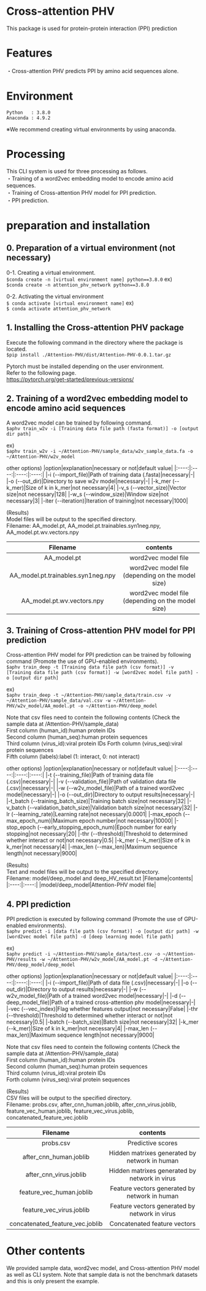 # Cross-attention PHV
This package is used for protein-protein interaction (PPI) prediction

# Features
・Cross-attention PHV predicts PPI by amino acid sequences alone.    

# Environment
    Python   : 3.8.0
    Anaconda : 4.9.2
※We recommend creating virtual environments by using anaconda.

# Processing
 This CLI system is used for three processing as follows.  
 ・Training of a word2vec embedding model to encode amino acid sequences.  
 ・Training of Cross-attention PHV model for PPI prediction.  
 ・PPI prediction.  

# preparation and installation
## 0. Preparation of a virtual environment (not necessary)
0-1. Creating a virtual environment.  
    `$conda create -n [virtual environment name] python==3.8.0`
    ex)  
    `$conda create -n attention_phv_network python==3.8.0`
      
0-2. Activating the virtual environment  
    `$ conda activate [virtual environment name]`
    ex)  
    `$ conda activate attention_phv_network`
    
## 1. Installing the Cross-attention PHV package
Execute the following command in the directory where the package is located.  
`$pip install ./Attention-PHV/dist/Attention-PHV-0.0.1.tar.gz`

Pytorch must be installed depending on the user environment.  
Refer to the following page.  
https://pytorch.org/get-started/previous-versions/  

## 2. Training of a word2vec embedding model to encode amino acid sequences
A word2vec model can be trained by following command.  
`$aphv train_w2v -i [Training data file path (fasta format)] -o [output dir path]`

ex)  
`$aphv train_w2v -i ~/Attention-PHV/sample_data/w2v_sample_data.fa -o ~/Attention-PHV/w2v_model`

other options)
|option|explanation|necessary or not|default value|
|:----:|:----:|:----:|:----:|
|-i (--import_file)|Path of training data (.fasta)|necessary|-|
|-o (--out_dir)|Directory to save w2v model|necessary|-|
|-k_mer (--k_mer)|Size of k in k_mer|not necessary|4|
|-v_s (--vector_size)|Vector size|not necessary|128|
|-w_s (--window_size)|Window size|not necessary|3|
|-iter (--iteration)|Iteration of training|not necessary|1000|

(Results)  
Model files will be output to the specified directory.  
Filename: AA_model.pt, AA_model.pt.trainables.syn1neg.npy, AA_model.pt.wv.vectors.npy  

|Filename|contents|
|:----:|:----:|
|AA_model.pt|word2vec model file|
|AA_model.pt.trainables.syn1neg.npy|word2vec model file (depending on the model size)|
|AA_model.pt.wv.vectors.npy|word2vec model file (depending on the model size)|

## 3. Training of Cross-attention PHV model for PPI prediction
Cross-attention PHV model for PPI prediction can be trained by following command (Promote the use of GPU-enabled environments).  
`$aphv train_deep -t [Training data file path (csv format)] -v [Training data file path (csv format)] -w [word2vec model file path] -o [output dir path]`

ex)  
`$aphv train_deep -t ~/Attention-PHV/sample_data/train.csv -v ~/Attention-PHV/sample_data/val.csv -w ~/Attention-PHV/w2v_model/AA_model.pt -o ~/Attention-PHV/deep_model`

Note that csv files need to contein the following contents (Check the sample data at /Attention-PHV/sample_data)  
First column (human_id):human protein IDs  
Second column (human_seq):human protein sequences   
Third column (virus_id):viral protein IDs 
Forth column (virus_seq):viral protein sequences  
Fifth column (labels):label (1: interact, 0: not interact)  

other options)
|option|explanation|necessary or not|default value|
|:----:|:----:|:----:|:----:|
|-t (--training_file)|Path of training data file (.csv)|necessary|-|
|-v (--validation_file)|Path of validation data file (.csv)|necessary|-|
|-w (--w2v_model_file)|Path of a trained word2vec model|necessary|-|
|-o (--out_dir)|Directory to output results|necessary|-|
|-t_batch (--training_batch_size)|Training batch size|not necessary|32|
|-v_batch (--validation_batch_size)|Validation batch size|not necessary|32|
|-lr (--learning_rate)|Learning rate|not necessary|0.0001|
|-max_epoch (--max_epoch_num)|Maximum epoch number|not necessary|10000|
|-stop_epoch (--early_stopping_epoch_num)|Epoch number for early stopping|not necessary|20|
|-thr (--threshold)|Threshold to determined whether interact or not|not necessary|0.5|
|-k_mer (--k_mer)|Size of k in k_mer|not necessary|4|
|-max_len (--max_len)|Maximum sequence length|not necessary|9000|

(Results)  
Text and model files will be output to the specified directory.  
Filename: model/deep_model and deep_HV_result.txt
|Filename|contents|
|:----:|:----:|
|model/deep_model|Attention-PHV model file|

## 4. PPI prediction
PPI prediction is executed by following command (Promote the use of GPU-enabled environments).  
`$aphv predict -i [data file path (csv format)] -o [output dir path] -w [word2vec model file path] -d [deep learning model file path]`

ex)  
`$aphv predict -i ~/Attention-PHV/sample_data/test.csv -o ~/Attention-PHV/results -w ~/Attention-PHV/w2v_model/AA_model.pt -d ~/Attention-PHV/deep_model/deep_model`

other options)
|option|explanation|necessary or not|default value|
|:----:|:----:|:----:|:----:|
|-i (--import_file)|Path of data file (.csv)|necessary|-|
|-o (--out_dir)|Directory to output results|necessary|-|
|-w (--w2v_model_file)|Path of a trained word2vec model|necessary|-|
|-d (--deep_model_file)|Path of a trained cross-attention phv model|necessary|-|
|-vec (--vec_index)|Flag whether features output|not necessary|False|
|-thr (--threshold)|Threshold to determined whether interact or not|not necessary|0.5|
|-batch (--batch_size)|Batch size|not necessary|32|
|-k_mer (--k_mer)|Size of k in k_mer|not necessary|4|
|-max_len (--max_len)|Maximum sequence length|not necessary|9000|

Note that csv files need to contein the following contents (Check the sample data at /Attention-PHV/sample_data)  
First column (human_id):human protein IDs  
Second column (human_seq):human protein sequences  
Third column (virus_id):viral protein IDs  
Forth column (virus_seq):viral protein sequences  

(Results)  
CSV files will be output to the specified directory.  
Filename: probs.csv, after_cnn_human.joblib, after_cnn_virus.joblib, feature_vec_human.joblib, feature_vec_virus.joblib, concatenated_feature_vec.joblib

|Filename|contents|
|:----:|:----:|
|probs.csv|Predictive scores|
|after_cnn_human.joblib|Hidden matrixes generated by network in human|
|after_cnn_virus.joblib|Hidden matrixes generated by network in virus|
|feature_vec_human.joblib|Feature vectors generated by network in human|
|feature_vec_virus.joblib|Feature vectors generated by network in virus|
|concatenated_feature_vec.joblib|Concatenated feature vectors|

#  Other contents
We provided sample data, word2vec model, and Cross-attention PHV model as well as CLI system.
Note that sample data is not the benchmark datasets and this is only present the example.

              














